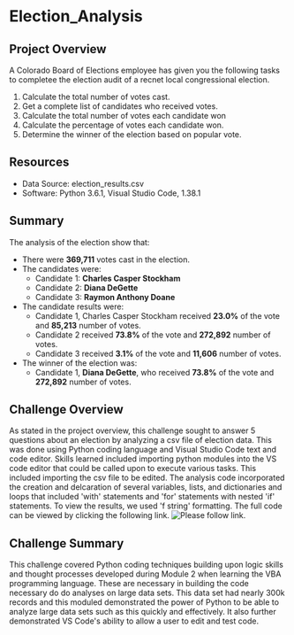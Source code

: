 # Election_Analysis

## Project Overview
A Colorado Board of Elections employee has given you the following tasks to completee the election audit of a recnet local congressional election.

1. Calculate the total number of votes cast.
2. Get a complete list of candidates who received votes.
3. Calculate the total number of votes each candidate won
4. Calculate the percentage of votes each candidate won.
5. Determine the winner of the election based on popular vote.

## Resources
- Data Source: election_results.csv
- Software: Python 3.6.1, Visual Studio Code, 1.38.1

## Summary
The analysis of the election show that:
- There were **369,711** votes cast in the election.
- The candidates were:
  - Candidate 1: **Charles Casper Stockham**
  - Candidate 2: **Diana DeGette**
  - Candidate 3: **Raymon Anthony Doane**
- The candidate results were:
  - Candidate 1, Charles Casper Stockham received **23.0%** of the vote and **85,213** number of votes.
  - Candidate 2 received **73.8%** of the vote and **272,892** number of votes.
  - Candidate 3 received **3.1%** of the vote and **11,606** number of votes.
- The winner of the election was:
  - Candidate 1, **Diana DeGette**, who received **73.8%** of the vote and **272,892** number of votes.

## Challenge Overview
As stated in the project overview, this challenge sought to answer 5 questions about an election by analyzing a csv file of election data. This was done using Python coding language and Visual Studio Code text and code editor. Skills learned included importing python modules into the VS code editor that could be called upon to execute various tasks. This included importing the csv file to be edited. The analysis code incorporated the creation and delcaration of several variables, lists, and dictionaries and loops that included 'with' statements and 'for' statements with nested 'if' statements. To view the results, we used 'f string' formatting. The full code can be viewed by clicking the following link. ![Please follow link]().

## Challenge Summary
This challenge covered Python coding techniques building upon logic skills and thought processes developed during Module 2 when learning the VBA programming language. These are necessary in building the code necessary do do analyses on large data sets. This data set had nearly 300k records and this moduled demonstrated the power of Python to be able to analyze large data sets such as this quickly and effectively. It also further demonstrated VS Code's ability to allow a user to edit and test code. 
